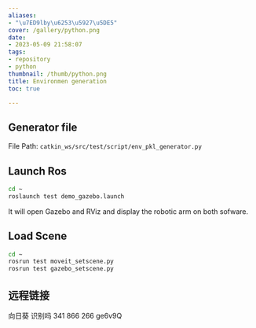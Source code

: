 ```yaml
---
aliases:
- "\u7ED9lby\u6253\u5927\u5DE5"
cover: /gallery/python.png
date:
- 2023-05-09 21:58:07
tags:
- repository
- python
thumbnail: /thumb/python.png
title: Environmen generation
toc: true

---
```

## Generator file

File Path: `catkin_ws/src/test/script/env_pkl_generator.py`

## Launch Ros

```bash
cd ~
roslaunch test demo_gazebo.launch
```
It will open Gazebo and RViz and display the robotic arm on both sofware.

## Load Scene

```bash
cd ~
rosrun test moveit_setscene.py
rosrun test gazebo_setscene.py
```

## 远程链接

向日葵
识别吗
341 866 266
ge6v9Q